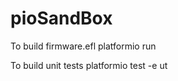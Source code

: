 # pioSandBox

To build firmware.efl
  platformio run
  
To build unit tests
  platformio test -e ut
